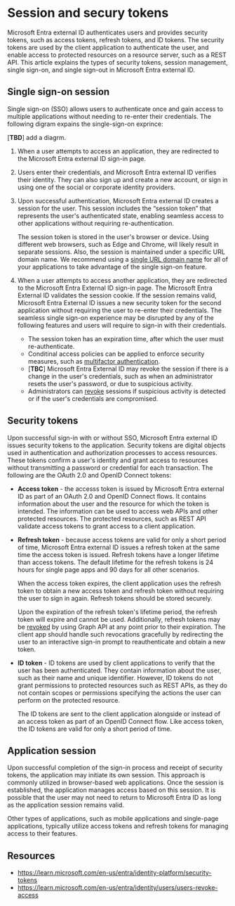 # Session and secury tokens

Microsoft Entra external ID authenticates users and provides security tokens, such as access tokens, refresh tokens, and ID tokens. The security tokens are used by the client application to authenticate the user, and enable access to protected resources on a resource server, such as a REST API. This article explains the types of security tokens, session management, single sign-on, and single sign-out in Microsoft Entra external ID.

## Single sign-on session

Single sign-on (SSO) allows users to authenticate once and gain access to multiple applications without needing to re-enter their credentials. The following digram expains the single-sign-on exprince:

[**TBD**] add a diagrm.

1. When a user attempts to access an application, they are redirected to the Microsoft Entra external ID sign-in page.
1. Users enter their credentials, and Microsoft Entra external ID verifies their identity. They can also sign up and create a new account, or sign in using one of the social or corporate identity providers.
1. Upon successful authentication, Microsoft Entra external ID creates a session for the user. This session includes the “session token” that represents the user's authenticated state, enabling seamless access to other applications without requiring re-authentication.

   The session token is stored in the user's browser or device. Using different web browsers, such as Edge and Chrome, will likely result in separate sessions. Also, the session is maintained under a specific URL domain name. We recommend using a [single URL domain name](https://learn.microsoft.com/en-us/entra/external-id/customers/how-to-custom-url-domain) for all of your applications to take advantage of the single sign-on feature.
1. When a user attempts to access another application, they are redirected to the Microsoft Entra External ID sign-in page. The Microsoft Entra External ID validates the session cookie. If the session remains valid, Microsoft Entra External ID issues a new security token for the second application without requiring the user to re-enter their credentials. The seamless single sign-on experience may be disrupted by any of the following features and users will require to sign-in with their credentials.

   - The session token has an expiration time, after which the user must re-authenticate.
   - Conditinal access policies can be applied to enforce security measures, such as [multifactor authentication](https://learn.microsoft.com/en-us/entra/external-id/customers/concept-multifactor-authentication-customers).
   - [**TBC**] Microsoft Entra External ID may revoke the session if there is a change in the user's credentials, such as when an administrator resets the user's password, or due to suspicious activity.
   - Administrators can [revoke](https://learn.microsoft.com/en-us/graph/api/user-revokesigninsessions) sessions if suspicious activity is detected or if the user's credentials are compromised.


## Security tokens

Upon successful sign-in with or without SSO, Microsoft Entra external ID issues security tokens to the application. Security tokens are digital objects used in authentication and authorization processes to access resources. These tokens confirm a user's identity and grant access to resources without transmitting a password or credential for each transaction. The following are the OAuth 2.0 and OpenID Connect tokens:

- **Access token**  - the accesss token is issued by Microsoft Entra external ID as part of an OAuth 2.0 and OpenID Connect flows. It contains information about the user and the resource for which the token is intended. The information can be used to access web APIs and other protected resources. The protected resources, such as REST API validate access tokens to grant access to a client application.
- **Refresh token** - because access tokens are valid for only a short period of time, Microsoft Entra external ID issues a refresh token at the same time the access token is issued. Refresh tokens have a longer lifetime than access tokens. The default lifetime for the refresh tokens is 24 hours for single page apps and 90 days for all other scenarios. 
  
  When the access token expires, the client application uses the refresh token to obtain a new access token and refresh token without requiring the user to sign in again. Refresh tokens should be stored securely.
  
  Upon the expiration of the refresh token's lifetime period, the refresh token will expire and cannot be used. Additionally, refresh tokens may be [revoked](https://learn.microsoft.com/en-us/graph/api/user-revokesigninsessions) by using Graph API at any point prior to their expiration. The client app should handle such revocations gracefully by redirecting the user to an interactive sign-in prompt to reauthenticate and obtain a new token.

- **ID token** - ID tokens are used by client applications to verify that the user has been authenticated. They contain information about the user, such as their name and unique identifier. However, ID tokens do not grant permissions to protected resources such as REST APIs, as they do not contain scopes or permissions specifying the actions the user can perform on the protected resource. 

  The ID tokens are sent to the client application alongside or instead of an access token as part of an OpenID Connect flow.  Like access token, the ID tokens are valid for only a short period of time.

## Application session

Upon successful completion of the sign-in process and receipt of security tokens, the application may initiate its own session. This approach is commonly utilized in browser-based web applications. Once the session is established, the application manages access based on this session. It is possible that the user may not need to return to Microsoft Entra ID as long as the application session remains valid.

Other types of applications, such as mobile applications and single-page applications, typically utilize access tokens and refresh tokens for managing access to their features.

## Resources

- <https://learn.microsoft.com/en-us/entra/identity-platform/security-tokens>
- <https://learn.microsoft.com/en-us/entra/identity/users/users-revoke-access>
